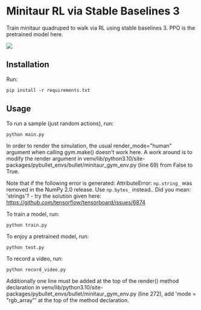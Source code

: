 # Minitaur RL via Stable Baselines 3
Train minitaur quadruped to walk via RL using stable baselines 3. PPO is the pretrained model here.

![](https://github.com/nbaron17/minitaur_RL/blob/test/trained_dog.gif)

## Installation
Run:

    pip install -r requirements.txt

## Usage
To run a sample (just random actions), run:

    python main.py

In order to render the simulation, the usual render_mode="human" argument when calling gym.make() doesn't work here.
A work around is to modify the render argument in 
venv/lib/python3.10/site-packages/pybullet_envs/bullet/minitaur_gym_env.py (line 69) from False to True.

Note that if the following error is generated: AttributeError: `np.string_` was removed in the NumPy 2.0 release. 
Use `np.bytes_` instead.. Did you mean: 'strings'? - try the solution given here: 
https://github.com/tensorflow/tensorboard/issues/6874

To train a model, run:

    python train.py

To enjoy a pretrained model, run:

    python test.py

To record a video, run:

    python record_video.py

Additionally one line must be added at the top of the render() method declaration in
venv/lib/python3.10/site-packages/pybullet_envs/bullet/minitaur_gym_env.py (line 272), add 'mode = "rgb_array"' 
at the top of the method declaration.
